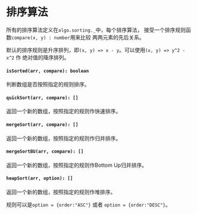 <a name="sorting"></a>
# 排序算法
所有的排序算法定义在`algo.sorting._`中，每个排序算法，
接受一个排序规则函数`compare(x, y) : number`用来比较
两两元素的先后关系。

默认的排序规则是升序排列，即`(x, y) => x - y`。可以使用`(x, y) => y^2 - x^2` 作
绝对值的降序排列。

#### `isSorted(arr, compare): boolean`
判断数组是否按照指定的规则排序。
#### `quickSort(arr, compare): []`
返回一个新的数组，按照指定的规则作快速排序。
#### `mergeSort(arr, compare): []`
返回一个新的数组，按照指定的规则作归并排序。
#### `mergeSortBU(arr, compare): []`
返回一个新的数组，按照指定的规则作Bottom Up归并排序。
#### `heapSort(arr, option): []`
返回一个新的数组，按照指定的规则作堆排序。

规则可以是`option = {order:"ASC"}` 或者 `option = {order:"DESC"}`。

<!--[Back to top](#sorting)-->
